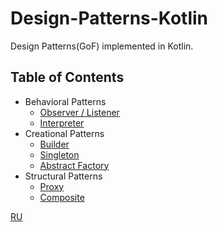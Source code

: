 # Design-Patterns-Kotlin
Design Patterns(GoF) implemented in Kotlin. 


## Table of Contents

* Behavioral Patterns
	* [Observer / Listener]()
	* [Interpreter]()
* Creational Patterns
	* [Builder](src/lab2/lab2.md)
	* [Singleton](src/lab1/lab1.md)
	* [Abstract Factory](src/lab1/lab1.md)
* Structural Patterns
	* [Proxy]()
	* [Composite](src/lab3/lab3.md)
  
  
[RU](README.RU.md)
